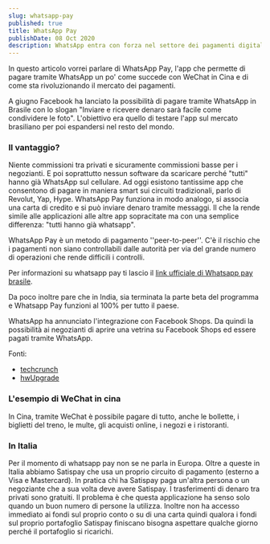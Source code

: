 ```yaml
---
slug: whatsapp-pay
published: true
title: WhatsApp Pay
publishDate: 08 Oct 2020
description: WhatsApp entra con forza nel settore dei pagamenti digitali
---
```


In questo articolo vorrei parlare di WhatsApp Pay, l'app che permette di pagare tramite WhatsApp un po' come succede con WeChat in Cina e di come sta rivoluzionando il mercato dei pagamenti.

<!--more-->

A giugno Facebook ha lanciato la possibilità di pagare tramite WhatsApp in Brasile con lo slogan "Inviare e ricevere denaro sarà facile come condividere le foto". L'obiettivo era quello di testare l'app sul mercato brasiliano per poi espandersi nel resto del mondo.

### Il vantaggio?

Niente commissioni tra privati e sicuramente commissioni basse per i negozianti.
E poi soprattutto nessun software da scaricare perché "tutti" hanno già WhatsApp sul cellulare. Ad oggi esistono tantissime app che consentono di pagare in maniera smart sui circuiti tradizionali, parlo di Revolut, Yap, Hype. WhatsApp Pay funziona in modo analogo, si associa una carta di credito e si può inviare denaro tramite messaggi. Il che la rende simile alle applicazioni alle altre app sopracitate ma con una semplice differenza: "tutti hanno già whatsapp".

WhatsApp Pay è un metodo di pagamento ''peer-to-peer''. C'è il rischio che i pagamenti non siano controllabili dalle autorità per via del grande numero di operazioni che rende difficili i controlli.

Per informazioni su whatsapp pay ti lascio il [link ufficiale di Whatsapp pay brasile](https://www.whatsapp.com/payments/br).

Da poco inoltre pare che in India, sia terminata la parte beta del programma e Whatsapp Pay funzioni al 100% per tutto il paese.

WhatsApp ha annunciato l'integrazione con Facebook Shops. Da quindi la possibilità ai negozianti di aprire una vetrina su Facebook Shops ed essere pagati tramite WhatsApp.

Fonti:
- [techcrunch](https://techcrunch.com/2020/10/22/facebook-adds-hosting-shopping-features-and-pricing-tiers-to-whatsapp-business/)
- [hwUpgrade](https://www.hwupgrade.it/news/telefonia/whatsapp-gli-acquisti-online-si-faranno-direttamente-sull-app-ecco-come-funzionera_92989.html)

### L'esempio di WeChat in cina

In Cina, tramite WeChat è possibile pagare di tutto, anche le bollette, i biglietti del treno, le multe, gli acquisti online, i negozi e i ristoranti.

### In Italia

Per il momento di whatsapp pay non se ne parla in Europa.
Oltre a queste in Italia abbiamo Satispay che usa un proprio circuito di pagamento (esterno a Visa e Mastercard). In pratica chi ha Satispay paga un'altra persona o un negoziante che a sua volta deve avere Satispay. I trasferimenti di denaro tra privati sono gratuiti. Il problema è che questa applicazione ha senso solo quando un buon numero di persone la utilizza. Inoltre non ha accesso immediato ai fondi sul proprio conto o su di una carta quindi qualora i fondi sul proprio portafoglio Satispay finiscano bisogna aspettare qualche giorno perché il portafoglio si ricarichi.
